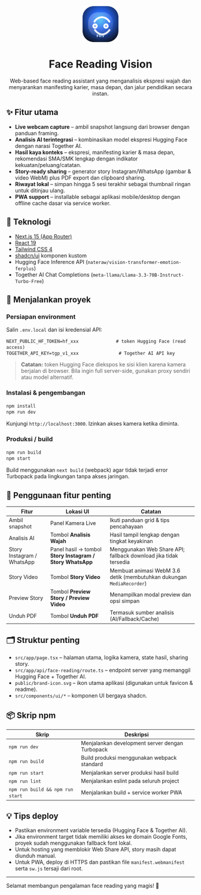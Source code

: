 <div align="center">
  <img src="./public/brand-icon.svg" alt="Face Reading Vision" width="96" />
  <h1>Face Reading Vision</h1>
  <p>Web-based face reading assistant yang menganalisis ekspresi wajah dan menyarankan manifesting karier, masa depan, dan jalur pendidikan secara instan.</p>
</div>

## ✨ Fitur utama

- **Live webcam capture** – ambil snapshot langsung dari browser dengan panduan framing.
- **Analisis AI terintegrasi** – kombinasikan model ekspresi Hugging Face dengan narasi Together AI.
- **Hasil kaya konteks** – ekspresi, manifesting karier & masa depan, rekomendasi SMA/SMK lengkap dengan indikator kekuatan/peluang/catatan.
- **Story-ready sharing** – generator story Instagram/WhatsApp (gambar & video WebM) plus PDF export dan clipboard sharing.
- **Riwayat lokal** – simpan hingga 5 sesi terakhir sebagai thumbnail ringan untuk ditinjau ulang.
- **PWA support** – installable sebagai aplikasi mobile/desktop dengan offline cache dasar via service worker.

## 🧱 Teknologi

- [Next.js 15 (App Router)](https://nextjs.org)
- [React 19](https://react.dev)
- [Tailwind CSS 4](https://tailwindcss.com)
- [shadcn/ui](https://ui.shadcn.com) komponen kustom
- Hugging Face Inference API (`nateraw/vision-transformer-emotion-ferplus`)
- Together AI Chat Completions (`meta-llama/Llama-3.3-70B-Instruct-Turbo-Free`)

## 🚀 Menjalankan proyek

### Persiapan environment

Salin `.env.local` dan isi kredensial API:

```env
NEXT_PUBLIC_HF_TOKEN=hf_xxx              # token Hugging Face (read access)
TOGETHER_API_KEY=tgp_v1_xxx               # Together AI API key
```

> **Catatan:** token Hugging Face diekspos ke sisi klien karena kamera berjalan di browser. Bila ingin full server-side, gunakan proxy sendiri atau model alternatif.

### Instalasi & pengembangan

```bash
npm install
npm run dev
```

Kunjungi `http://localhost:3000`. Izinkan akses kamera ketika diminta.

### Produksi / build

```bash
npm run build
npm start
```

Build menggunakan `next build` (webpack) agar tidak terjadi error Turbopack pada lingkungan tanpa akses jaringan.

## 🧪 Penggunaan fitur penting

| Fitur | Lokasi UI | Catatan |
|-------|-----------|---------|
| Ambil snapshot | Panel Kamera Live | Ikuti panduan grid & tips pencahayaan |
| Analisis AI | Tombol **Analisis Wajah** | Hasil tampil lengkap dengan tingkat keyakinan |
| Story Instagram / WhatsApp | Panel hasil → tombol **Story Instagram / Story WhatsApp** | Menggunakan Web Share API; fallback download jika tidak tersedia |
| Story Video | Tombol **Story Video** | Membuat animasi WebM 3.6 detik (membutuhkan dukungan `MediaRecorder`) |
| Preview Story | Tombol **Preview Story / Preview Video** | Menampilkan modal preview dan opsi simpan |
| Unduh PDF | Tombol **Unduh PDF** | Termasuk sumber analisis (AI/Fallback/Cache) |

## 🗂 Struktur penting

- `src/app/page.tsx` – halaman utama, logika kamera, state hasil, sharing story.
- `src/app/api/face-reading/route.ts` – endpoint server yang memanggil Hugging Face + Together AI.
- `public/brand-icon.svg` – ikon utama aplikasi (digunakan untuk favicon & readme).
- `src/components/ui/*` – komponen UI bergaya shadcn.

## 📦 Skrip npm

| Skrip | Deskripsi |
|-------|-----------|
| `npm run dev` | Menjalankan development server dengan Turbopack |
| `npm run build` | Build produksi menggunakan webpack standard |
| `npm run start` | Menjalankan server produksi hasil build |
| `npm run lint` | Menjalankan eslint pada seluruh project |
| `npm run build && npm run start` | Menjalankan build + service worker PWA |

## 💡 Tips deploy

- Pastikan environment variable tersedia (Hugging Face & Together AI).
- Jika environment target tidak memiliki akses ke domain Google Fonts, proyek sudah menggunakan fallback font lokal.
- Untuk hosting yang memblokir Web Share API, story masih dapat diunduh manual.
- Untuk PWA, deploy di HTTPS dan pastikan file `manifest.webmanifest` serta `sw.js` tersaji dari root.

---

Selamat membangun pengalaman face reading yang magis! 💫
